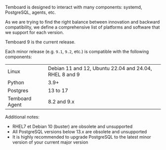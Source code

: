 Temboard is designed to interact with many components: systemd, PostgreSQL,
agents, etc.

As we are trying to find the right balance between innovation and backward
compatibility, we define a comprehensive list of platforms and software that
we support for each version.

Temboard 9 is the current release.

Each minor release (e.g. `9.1`, `9.2`, etc.) is compatible with the following
components:

|                |                                            |
| -------------- | -------------------------------------------|
| Linux          | Debian 11 and 12, Ubuntu 22.04 and 24.04, RHEL 8 and 9  |
| Python         | 3.9+                                       |
| Postgres       | 13 to 17                                   |
| Temboard Agent | 8.2 and 9.x                                |

Additional notes:

* RHEL7 et Debian 10 (buster) are obsolete and unsupported
* All PostgreSQL versions below 13.x are obsolete and unsupported
* It is highly recommended to upgrade PostgreSQL to the latest minor version of your
  current major version
